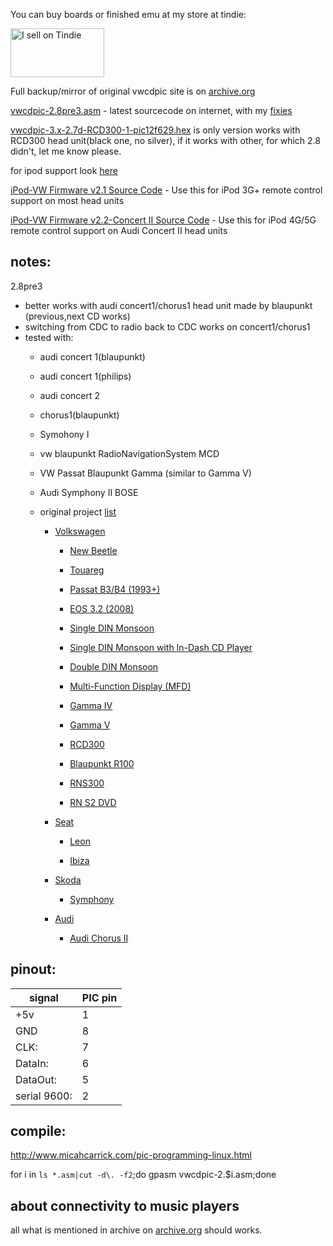 You can buy boards or finished emu at my store at tindie:

<a href="https://www.tindie.com/stores/tomaskovacik/?ref=offsite_badges&utm_source=sellers_tomaskovacik&utm_medium=badges&utm_campaign=badge_medium"><img src="https://d2ss6ovg47m0r5.cloudfront.net/badges/tindie-mediums.png" alt="I sell on Tindie" width="150" height="78"></a>

Full backup/mirror of original vwcdpic site is on <a href="https://web.archive.org/web/20110817024153/http://www.k9spud.com/vwcdpic/">archive.org</a>

<a href="https://github.com/tomaskovacik/vwcdpic/blob/master/vwcdpic-2.8pre3.asm">vwcdpic-2.8pre3.asm</a> - latest sourcecode on internet, with my <a href="https://github.com/tomaskovacik/vwcdpic/commits/master/vwcdpic-2.8pre3.asm">fixies</a>
	
<a href="https://raw.githubusercontent.com/tomaskovacik/vwcdpic/master/vwcdpic-3.x-2.7d-RCD300-1-pic12f629.hex">vwcdpic-3.x-2.7d-RCD300-1-pic12f629.hex</a> is only version works with RCD300 head unit(black one, no silver), if it works with other, for which 2.8 didn't, let me know please.

for ipod support look <a href="https://web.archive.org/web/20090427105500/http://www.k9spud.com/vwcdpic/devel/vwcdpic3/flash/">here</a>

<a href="https://web.archive.org/web/20090427105500/http://www.k9spud.com/vwcdpic/devel/vwcdpic-2.7d/ipod-vw-2.1.asm">iPod-VW Firmware v2.1 Source Code</a> - Use this for iPod 3G+ remote control support on most head units

<a href="https://web.archive.org/web/20090427105500/http://www.k9spud.com/vwcdpic/devel/vwcdpic3/flash/ipod-vw-2.2/ipod-vw-2.2.ConcertII_G5-3.x.asm">iPod-VW Firmware v2.2-Concert II Source Code</a> - Use this for iPod 4G/5G remote control support on Audi Concert II head units 

notes:
-------
2.8pre3
- better works with audi concert1/chorus1 head unit made by blaupunkt (previous,next CD works)
- switching from CDC to radio back to CDC works on concert1/chorus1
- tested with:
	- audi concert 1(blaupunkt)
	- audi concert 1(philips)
	- audi concert 2
	- chorus1(blaupunkt)
	- Symohony I
	- vw blaupunkt RadioNavigationSystem MCD
	- VW Passat Blaupunkt Gamma (similar to Gamma V)
	- Audi Symphony II BOSE
	- original project <a href="https://web.archive.org/web/20110811154456/http://www.k9spud.com/wiki/VWCDPIC:Compatible_Head_Units">list</a>
	
		- <a href="https://web.archive.org/web/20110811154456/http://www.k9spud.com/wiki/VWCDPIC:Compatible_Head_Units#Volkswagen">Volkswagen</a>
		
			- <a href="https://web.archive.org/web/20110811154456/http://www.k9spud.com/wiki/VWCDPIC:Compatible_Head_Units#New_Beetle">New Beetle</a>
			
			- <a href="https://web.archive.org/web/20110811154456/http://www.k9spud.com/wiki/VWCDPIC:Compatible_Head_Units#Touareg">Touareg</a>
			
			- <a href="https://web.archive.org/web/20110811154456/http://www.k9spud.com/wiki/VWCDPIC:Compatible_Head_Units#Passat_B3.2FB4_.281993.2B.29">Passat B3/B4 (1993+)</a>
			
			- <a href="https://web.archive.org/web/20110811154456/http://www.k9spud.com/wiki/VWCDPIC:Compatible_Head_Units#EOS_3.2_.282008.29">EOS 3.2 (2008)</a>
			
			- <a href="https://web.archive.org/web/20110811154456/http://www.k9spud.com/wiki/VWCDPIC:Compatible_Head_Units#Single_DIN_Monsoon">Single DIN Monsoon</a>
			
			- <a href="https://web.archive.org/web/20110811154456/http://www.k9spud.com/wiki/VWCDPIC:Compatible_Head_Units#Single_DIN_Monsoon_with_In-Dash_CD_Player">Single DIN Monsoon with In-Dash CD Player</a>
			
			- <a href="https://web.archive.org/web/20110811154456/http://www.k9spud.com/wiki/VWCDPIC:Compatible_Head_Units#Double_DIN_Monsoon">Double DIN Monsoon</a>
			
			- <a href="https://web.archive.org/web/20110811154456/http://www.k9spud.com/wiki/VWCDPIC:Compatible_Head_Units#Multi-Function_Display_.28MFD.29">Multi-Function Display (MFD)</a>
			
			- <a href="https://web.archive.org/web/20110811154456/http://www.k9spud.com/wiki/VWCDPIC:Compatible_Head_Units#Gamma_IV">Gamma IV</a>
			
			- <a href="https://web.archive.org/web/20110811154456/http://www.k9spud.com/wiki/VWCDPIC:Compatible_Head_Units#Gamma_V">Gamma V</a>
			
			- <a href="https://web.archive.org/web/20110811154456/http://www.k9spud.com/wiki/VWCDPIC:Compatible_Head_Units#RCD300">RCD300</a>
			
			- <a href="https://web.archive.org/web/20110811154456/http://www.k9spud.com/wiki/VWCDPIC:Compatible_Head_Units#Blaupunkt_R100">Blaupunkt R100</a>
			
			- <a href="https://web.archive.org/web/20110811154456/http://www.k9spud.com/wiki/VWCDPIC:Compatible_Head_Units#RNS300">RNS300</a>
			
			- <a href="https://web.archive.org/web/20110811154456/http://www.k9spud.com/wiki/VWCDPIC:Compatible_Head_Units#RN_S2_DVD">RN S2 DVD</a>

		- <a href="https://web.archive.org/web/20110811154456/http://www.k9spud.com/wiki/VWCDPIC:Compatible_Head_Units#Seat">Seat</a>
		
			- <a href="https://web.archive.org/web/20110811154456/http://www.k9spud.com/wiki/VWCDPIC:Compatible_Head_Units#Leon">Leon</a>
			
			- <a href="https://web.archive.org/web/20110811154456/http://www.k9spud.com/wiki/VWCDPIC:Compatible_Head_Units#Ibiza">Ibiza</a>
			

		- <a href="https://web.archive.org/web/20110811154456/http://www.k9spud.com/wiki/VWCDPIC:Compatible_Head_Units#Skoda">Skoda</a>
		
			- <a href="https://web.archive.org/web/20110811154456/http://www.k9spud.com/wiki/VWCDPIC:Compatible_Head_Units#Symphony">Symphony</a>

		- <a href="https://web.archive.org/web/20110811154456/http://www.k9spud.com/wiki/VWCDPIC:Compatible_Head_Units#Audi">Audi</a>
		
			- <a href="https://web.archive.org/web/20110811154456/http://www.k9spud.com/wiki/VWCDPIC:Compatible_Head_Units#Audi_Chorus_II">Audi Chorus II</a>


pinout:
--------------------
| signal        | PIC pin  |
|---------------|----------|
| +5v           | 1 |
| GND           | 8 |
| CLK:          | 7 |
| DataIn:       | 6 |
| DataOut:      | 5 |
| serial 9600:  | 2 |

compile:
---------

http://www.micahcarrick.com/pic-programming-linux.html

for i in `ls *.asm|cut -d\. -f2`;do gpasm vwcdpic-2.$i.asm;done

about connectivity to music players
---------------------------------------------

all what is mentioned in archive on <a href="https://web.archive.org/web/20110817024153/http://www.k9spud.com/vwcdpic/">archive.org</a> should works.

